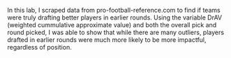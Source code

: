 In this lab, I scraped data from pro-football-reference.com to find if teams were truly drafting better players in earlier rounds.  Using the variable DrAV (weighted cummulative approximate value) and both the overall pick and round picked, I was able to show that while there are many outliers, players drafted in earlier rounds were much more likely to be more impactful, regardless of position.

